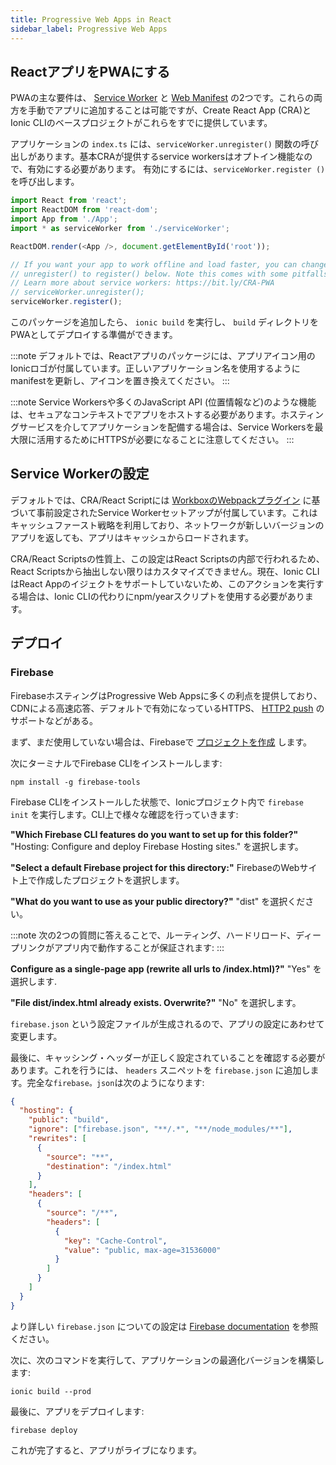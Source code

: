 ```yaml
---
title: Progressive Web Apps in React
sidebar_label: Progressive Web Apps
---
```


<head>
  <title>Create Progressive Web Apps (PWA) in React - Ionic Framework</title>
  <meta
    name="description"
    content="Create progressive web apps in React with Ionic. Read our React PWA documentation for information on how to make React PWAs using the Ionic CLI."
  />
</head>

## ReactアプリをPWAにする


PWAの主な要件は、 <a href="https://developers.google.com/web/fundamentals/primers/service-workers/" target="_blank">Service Worker</a> と <a href="https://developers.google.com/web/fundamentals/web-app-manifest/" target="_blank">Web Manifest</a> の2つです。これらの両方を手動でアプリに追加することは可能ですが、Create React App (CRA)とIonic CLIのベースプロジェクトがこれらをすでに提供しています。

アプリケーションの  `index.ts` には、`serviceWorker.unregister()` 関数の呼び出しがあります。基本CRAが提供するservice workersはオプトイン機能なので、有効にする必要があります。
有効にするには、`serviceWorker.register ()`を呼び出します。

```ts
import React from 'react';
import ReactDOM from 'react-dom';
import App from './App';
import * as serviceWorker from './serviceWorker';

ReactDOM.render(<App />, document.getElementById('root'));

// If you want your app to work offline and load faster, you can change
// unregister() to register() below. Note this comes with some pitfalls.
// Learn more about service workers: https://bit.ly/CRA-PWA
// serviceWorker.unregister();
serviceWorker.register();
```

このパッケージを追加したら、 `ionic build` を実行し、 `build` ディレクトリをPWAとしてデプロイする準備ができます。

:::note
デフォルトでは、Reactアプリのパッケージには、アプリアイコン用のIonicロゴが付属しています。正しいアプリケーション名を使用するようにmanifestを更新し、アイコンを置き換えてください。
:::

:::note
Service Workersや多くのJavaScript API (位置情報など)のような機能は、セキュアなコンテキストでアプリをホストする必要があります。ホスティングサービスを介してアプリケーションを配備する場合は、Service Workersを最大限に活用するためにHTTPSが必要になることに注意してください。
:::

## Service Workerの設定

デフォルトでは、CRA/React Scriptには [WorkboxのWebpackプラグイン](https://developers.google.com/web/tools/workbox/modules/workbox-webpack-plugin) に基づいて事前設定されたService Workerセットアップが付属しています。これはキャッシュファースト戦略を利用しており、ネットワークが新しいバージョンのアプリを返しても、アプリはキャッシュからロードされます。

CRA/React Scriptsの性質上、この設定はReact Scriptsの内部で行われるため、React Scriptsから抽出しない限りはカスタマイズできません。現在、Ionic CLIはReact Appのイジェクトをサポートしていないため、このアクションを実行する場合は、Ionic CLIの代わりにnpm/yearスクリプトを使用する必要があります。

## デプロイ

### Firebase

FirebaseホスティングはProgressive Web Appsに多くの利点を提供しており、CDNによる高速応答、デフォルトで有効になっているHTTPS、 [HTTP2 push](https://firebase.googleblog.com/2016/09/http2-comes-to-firebase-hosting.html) のサポートなどがある。

まず、まだ使用していない場合は、Firebaseで [プロジェクトを作成](https://console.firebase.google.com) します。

次にターミナルでFirebase CLIをインストールします:

```shell
npm install -g firebase-tools
```

Firebase CLIをインストールした状態で、Ionicプロジェクト内で `firebase init` を実行します。CLI上で様々な確認を行っていきます:

**"Which Firebase CLI features do you want to set up for this folder?"** "Hosting: Configure and deploy Firebase Hosting sites." を選択します。

**"Select a default Firebase project for this directory:"** FirebaseのWebサイト上で作成したプロジェクトを選択します。

**"What do you want to use as your public directory?"** "dist" を選択ください。

:::note
次の2つの質問に答えることで、ルーティング、ハードリロード、ディープリンクがアプリ内で動作することが保証されます:
:::

**Configure as a single-page app (rewrite all urls to /index.html)?"** "Yes" を選択します.

**"File dist/index.html already exists. Overwrite?"** "No" を選択します。

`firebase.json` という設定ファイルが生成されるので、アプリの設定にあわせて変更します。

最後に、キャッシング・ヘッダーが正しく設定されていることを確認する必要があります。これを行うには、 `headers` スニペットを `firebase.json` に追加します。完全な`firebase。json`は次のようになります:

```json
{
  "hosting": {
    "public": "build",
    "ignore": ["firebase.json", "**/.*", "**/node_modules/**"],
    "rewrites": [
      {
        "source": "**",
        "destination": "/index.html"
      }
    ],
    "headers": [
      {
        "source": "/**",
        "headers": [
          {
            "key": "Cache-Control",
            "value": "public, max-age=31536000"
          }
        ]
      }
    ]
  }
}
```

より詳しい `firebase.json` についての設定は [Firebase documentation](https://firebase.google.com/docs/hosting/full-config#section-firebase-json) を参照ください。

次に、次のコマンドを実行して、アプリケーションの最適化バージョンを構築します:

```shell
ionic build --prod
```

最後に、アプリをデプロイします:

```shell
firebase deploy
```

これが完了すると、アプリがライブになります。
